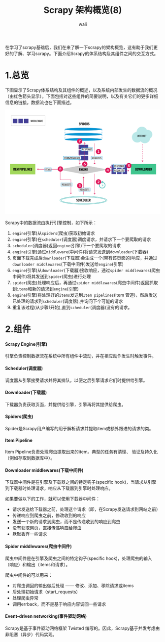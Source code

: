 ﻿---
layout: post
title: Scrapy 架构概览(8) #标题
tagline: Feed exports
category: python      #分类
author: wali    #作者
tag: Scrapy     #标签
ghurl:        #github url
ghurl_zip:   #github zip下载
comments: true

post_nav: ["1.总览","2.组件"] 
group_tag: Scrapy 1.7
---

在学习了scrapy基础后，我们在来了解一下scrapy的架构概览，这有助于我们更好的了解、学习scrapy。下面介绍Scrapy的体系结构及其组件之间的交互方式。

# 1.总览

下图显示了Scrapy体系结构及其组件的概述，以及系统内部发生的数据流的概况（由红色箭头显示）。下面包括对这些组件的简要说明，以及有关它们的更多详细信息的链接。数据流也在下面描述。

![ssl](https://raw.githubusercontent.com/walidream/waliblog/gh-pages/static/image/python/python_22.png)


Scrapy中的数据流由执行引擎控制，如下所示：
1. `engine`(引擎)从`spiders`(爬虫)获取初始请求
2. `engine`(引擎)在`scheduler`(调度器)调度请求，并请求下一个要爬取的请求
3. `scheduler`(调度器)返回`engine`(引擎)下一个要爬取的请求
4. `engine`(引擎)通过`middleware`(中间件)将请求发送到`downloader`(下载器)
5. 页面下载完成后`downloader`(下载器)会生成一个(带有该页面的)响应，并通过`downloader middlewares`(下载中间件)发送给`engine`(引擎)
6. `engine`(引擎)从`downloader`(下载器)接收响应，通过`spider middlewares`(爬虫中间件)将其发送到`spider`(爬虫)进行处理
7. `spider`(爬虫)处理响应后，再通过`spider middlewares`(爬虫中间件)返回抓取到`items`和新的请求到`engine`(引擎)
8. `engine`(引擎)将处理好的`items`发送到`Item pipelines`(item 管道)，然后发送已处理的请求到`scheduler`(调度器),并询问下个可能的请求
9. 重复该过程(从步骤1开始),直到`scheduler`(调度器)没有的请求。


# 2.组件

#### Scrapy Engine(引擎)

引擎负责控制数据流在系统中所有组件中流动，并在相应动作发生时触发事件。

#### Scheduler(调度器)

调度器从引擎接受请求并将其排队，以便之后引擎请求它们时提供给引擎。

#### Downloader(下载器)

下载器负责获取页面，并提供给引擎，引擎再将其提供给爬虫。


#### Spiders(爬虫)

Spider是Scrapy用户编写的用于解析请求并提取item或额外跟进的请求的类。

#### Item Pipeline

Item Pipeline负责处理爬虫提取出来的item。典型的任务有清理、 验证及持久化（例如存取到数据库中）。

#### Downloader middlewares(下载中间件)

下载器中间件是在引擎及下载器之间的特定钩子(specific hook)，当请求从引擎到下载器时处理请求，响应从下载器到引擎时处理响应。

如果要做以下的工作，就可以使用下载器中间件：
- 请求发送给下载器之前，处理这个请求（即，在Scrapy发送请求到网站之前）
- 传递响应到爬虫之前，修改收到的响应
- 发送一个新的请求到爬虫，而不是传递收到的响应到爬虫
- 没有获取网页，直接传递响应给爬虫
- 默默丢弃一些请求


#### Spider middlewares(爬虫中间件)

爬虫中间件是在引擎及爬虫之间的特定钩子(specific hook)，处理爬虫的输入（响应）和输出（items和请求）。

爬虫中间件的可以用来：
- 对爬虫调回的输出做后处理 —— 修改、添加、移除请求或items
- 后处理初始请求（start_requests）
- 处理爬虫异常
- 调用errback，而不是基于响应内容调回一些请求

#### Event-driven networking(事件驱动网络)

Scrapy是基于事件驱动网络框架 Twisted 编写的。因此，Scrapy基于并发考虑由非阻塞（异步）代码实现。











